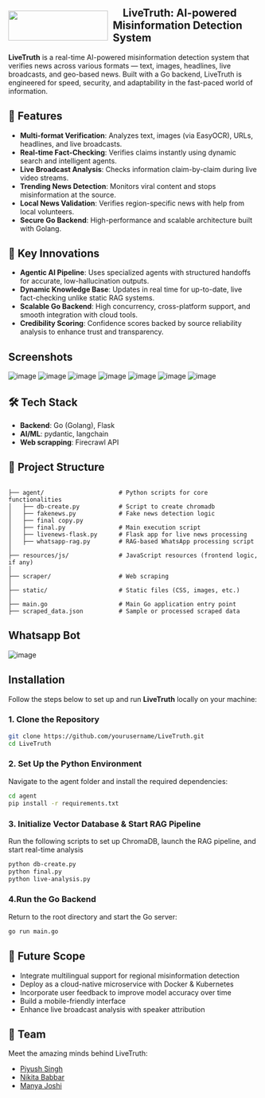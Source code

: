 <h2 style="display: flex; align-items: center;">
  <img src="https://github.com/user-attachments/assets/c95b3292-bdc5-402e-bcc4-a4b6840e6867" width="200" height="60" style="margin-right: 10px;" />
 &nbsp;&nbsp;&nbsp;
  LiveTruth: AI-powered Misinformation Detection System
</h2>

**LiveTruth** is a real-time AI-powered misinformation detection system that verifies news across various formats — text, images, headlines, live broadcasts, and geo-based news. Built with a Go backend, LiveTruth is engineered for speed, security, and adaptability in the fast-paced world of information.

## 🚀 Features

- **Multi-format Verification**: Analyzes text, images (via EasyOCR), URLs, headlines, and live broadcasts.
- **Real-time Fact-Checking**: Verifies claims instantly using dynamic search and intelligent agents.
- **Live Broadcast Analysis**: Checks information claim-by-claim during live video streams.
- **Trending News Detection**: Monitors viral content and stops misinformation at the source.
- **Local News Validation**: Verifies region-specific news with help from local volunteers.
- **Secure Go Backend**: High-performance and scalable architecture built with Golang.


## 🌟 Key Innovations

- **Agentic AI Pipeline**: Uses specialized agents with structured handoffs for accurate, low-hallucination outputs.
- **Dynamic Knowledge Base**: Updates in real time for up-to-date, live fact-checking unlike static RAG systems.
- **Scalable Go Backend**: High concurrency, cross-platform support, and smooth integration with cloud tools.
- **Credibility Scoring**: Confidence scores backed by source reliability analysis to enhance trust and transparency.


## Screenshots
![image](https://github.com/user-attachments/assets/0204cd4b-caf5-4c28-ae2f-883c7f0e8848)
![image](https://github.com/user-attachments/assets/30f8b20b-2783-4413-abd2-81e9d14b88ea)
![image](https://github.com/user-attachments/assets/f457a77f-9620-4038-98ac-4fb4ab62eb7f)
![image](https://github.com/user-attachments/assets/16f4cdb1-5fc4-45bc-8249-1f1219bc5d3c)
![image](https://github.com/user-attachments/assets/06016f0f-2bfc-46f7-96dc-ac47bc50952c)
![image](https://github.com/user-attachments/assets/16995cde-92a6-4085-893a-552905ef5e33)
![image](https://github.com/user-attachments/assets/537d7010-f755-4421-bb6d-e7300c07574f)


## 🛠️ Tech Stack

- **Backend**: Go (Golang), Flask
- **AI/ML**: pydantic, langchain
- **Web scrapping**: Firecrawl API


## 📁 Project Structure

```text

├── agent/                     # Python scripts for core functionalities
│   ├── db-create.py           # Script to create chromadb
│   ├── fakenews.py            # Fake news detection logic
│   ├── final copy.py          
│   ├── final.py               # Main execution script
│   ├── livenews-flask.py      # Flask app for live news processing
│   ├── whatsapp-rag.py        # RAG-based WhatsApp processing script
│
├── resources/js/              # JavaScript resources (frontend logic, if any)
│
├── scraper/                   # Web scraping 
│
├── static/                    # Static files (CSS, images, etc.)
│
├── main.go                    # Main Go application entry point
├── scraped_data.json          # Sample or processed scraped data
```


## Whatsapp Bot
![image](https://github.com/user-attachments/assets/f5bc8a31-de93-4251-a971-3593c52cd8de)


##  Installation

Follow the steps below to set up and run **LiveTruth** locally on your machine:

### 1. Clone the Repository
```bash
git clone https://github.com/yourusername/LiveTruth.git
cd LiveTruth
```
### 2. Set Up the Python Environment
Navigate to the agent folder and install the required dependencies:
```bash
cd agent
pip install -r requirements.txt
```
### 3. Initialize Vector Database & Start RAG Pipeline
Run the following scripts to set up ChromaDB, launch the RAG pipeline, and start real-time analysis
```bash
python db-create.py
python final.py
python live-analysis.py
```
### 4.Run the Go Backend
Return to the root directory and start the Go server:
```bash
go run main.go
```
## 🧠 Future Scope

- Integrate multilingual support for regional misinformation detection  
- Deploy as a cloud-native microservice with Docker & Kubernetes  
- Incorporate user feedback to improve model accuracy over time  
- Build a mobile-friendly interface   
- Enhance live broadcast analysis with speaker attribution

## 👥 Team

Meet the amazing minds behind LiveTruth:

- [Piyush Singh](https://www.linkedin.com/in/piyushhh-singhh/) 
- [Nikita Babbar](https://www.linkedin.com/in/nikita-babbar-b0291026a/)   
- [Manya Joshi](https://www.linkedin.com/in/manya-joshi-ai/) 

 
